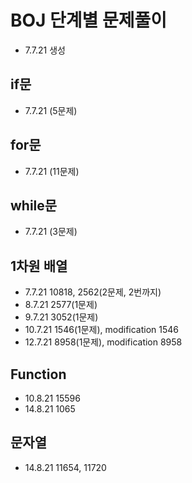 # BOJ 단계별 문제풀이
* 7.7.21 생성

## if문
* 7.7.21 (5문제)

## for문
* 7.7.21 (11문제)

## while문
* 7.7.21 (3문제)

## 1차원 배열
* 7.7.21 10818, 2562(2문제, 2번까지)
* 8.7.21 2577(1문제)
* 9.7.21 3052(1문제)
* 10.7.21 1546(1문제), modification 1546
* 12.7.21 8958(1문제), modification 8958

## Function
* 10.8.21 15596
* 14.8.21 1065

## 문자열
* 14.8.21 11654, 11720
